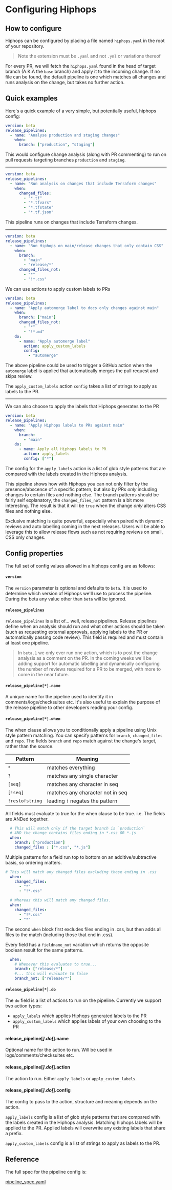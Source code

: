 # Configuring Hiphops

## How to configure

Hiphops can be configured by placing a file named `hiphops.yaml` in the root of your repository.

> Note the extension must be `.yaml` and not `.yml` or variations thereof

For every PR, we will fetch the `hiphops.yaml` found in the head of target branch (A.K.A the `base` branch) and apply it to the incoming change.
If no file can be found, the default pipeline is one which matches all changes and runs analysis on the change, but takes no further action.

## Quick examples

Here's a quick example of a very simple, but potentially useful, hiphops config:

```yaml
version: beta
release_pipelines:
  - name: "Analyse production and staging changes"
    when:
      branch: ["production", "staging"]
```

This would configure change analysis (along with PR commenting) to run on pull requests targeting branches `production` and `staging`.

---

```yaml
version: beta
release_pipelines:
  - name: "Run analysis on changes that include Terraform changes"
    when:
      changed_files:
        - "*.tf"
        - "*.tfvars"
        - "*.tfstate"
        - "*.tf.json"
```

This pipeline runs on changes that include Terraform changes.

---

```yaml
version: beta
release_pipelines:
  - name: "Run Hiphops on main/release changes that only contain CSS"
    when:
      branch:
        - "main"
        - "release/*"
      changed_files_not:
        - "*"
        - "!*.css"
```

We can use actions to apply custom labels to PRs

```yaml
version: beta
release_pipelines:
  - name: "Apply automerge label to docs only changes against main"
    when:
      branch: ["main"]
      changed_files_not:
        - "*"
        - "!*.md"
    do:
      - name: "Apply automerge label"
        action: apply_custom_labels
        config:
          - "automerge"
```

The above pipeline could be used to trigger a GitHub action when the `automerge` label is applied that automatically merges the pull request and skips review.

The `apply_custom_labels` action `config` takes a list of strings to apply as labels to the PR.

---

We can also choose to apply the labels that Hiphops generates to the PR

```yaml
version: beta
release_pipelines:
  - name: "Apply Hiphops labels to PRs against main"
    when:
      branch:
        - "main"
    do:
      - name: Apply all Hiphops labels to PR
        action: apply_labels
        config: ["*"]
```

The config for the `apply_labels` action is a list of glob style patterns that are compared with the labels created in the Hiphops analysis.


This pipeline shows how with Hiphops you can not only filter by the presence/abscence of a specific pattern, but also by PRs *only* including changes to certain files and nothing else.
The branch patterns should be fairly self explanatory, the `changed_files_not` pattern is a bit more interesting. The result is that it will be `true` when the change *only* alters CSS files and nothing else.

Exclusive matching is quite powerful, especially when paired with dynamic reviews and auto labelling coming in the next releases.
Users will be able to leverage this to allow release flows such as not requiring reviews on small, CSS only changes.


## Config properties

The full set of config values allowed in a hiphops config are as follows:

#### `version`

The `version` parameter is optional and defaults to `beta`. It is used to determine which version of Hiphops we'll use to process the pipeline. During the beta any value other than `beta` will be ignored.


#### `release_pipelines`

`release_pipelines` is a list of... well, release pipelines. Release pipelines define when an analysis should run and what other actions should be taken (such as requesting external approvals, applying labels to the PR or automatically passing code review). This field is required and must contain at least one pipeline.

> In `beta.1` we only ever run one action, which is to post the change analysis as a comment on the PR. In the coming weeks we'll be adding support for automatic labelling and dynamically configuring the number of reviews required for a PR to be merged, with more to come in the near future.

#### `release_pipeline[*].name`

A unique name for the pipeline used to identify it in comments/logs/checksuites etc. It's also useful to explain the purpose of the release pipeline to other developers reading your config.

#### `release_pipeline[*].when`

The when clause allows you to conditionally apply a pipeline using Unix style pattern matching. You can specify patterns for `branch`, `changed_files` and `repo`. The fields `branch` and `repo` match against the change's target, rather than the source.


|Pattern|Meaning|
|-------|-------|
|`*`|matches everything|
|`?`|matches any single character|
|`[seq]`|matches any character in seq|
|`[!seq]`|matches any character not in seq|
|`!restofstring`|leading `!` negates the pattern|


All fields must evaluate to true for the when clause to be true. i.e. The fields are ANDed together.
```yaml
  # This will match only if the target branch is `production` 
  # AND the change contains files ending in *.css OR *.js
  when:
    branch: ["production"]
    changed_files : ["*.css", "*.js"]
```

Multiple patterns for a field run top to bottom on an additive/subtractive basis, so ordering matters.
```yaml
# This will match any changed files excluding those ending in .css
  when:
    changed_files:
      - "*"
      - "!*.css"

  # Whereas this will match any changed files.
  when:
    changed_files:
      - "!*.css"
      - "*"
```

The second `when` block first excludes files ending in .css, but then adds all files to the match (including those that end in .css).

Every field has a `fieldname_not` variation which returns the opposite boolean result for the same patterns.
```yaml
  when:
    # Whenever this evaluates to true...
    branch: ["release/*"]
    #... this will evaluate to false
    branch_not: ["release/*"]
```

#### `release_pipeline[*].do`

The `do` field is a list of actions to run on the pipeline.
Currently we support two action types:
- `apply_labels` which applies Hiphops generated labels to the PR
- `apply_custom_labels` which applies labels of your own choosing to the PR

#### release_pipeline[*].do[*].name

Optional name for the action to run. Will be used in logs/comments/checksuites etc.

#### release_pipeline[*].do[*].action

The action to run. Either `apply_labels` or `apply_custom_labels`.

#### release_pipeline[*].do[*].config

The config to pass to the action, structure and meaning depends on the action.

`apply_labels` config is a list of glob style patterns that are compared with the labels created in the Hiphops analysis. Matching hiphops labels will be applied to the PR. Applied labels will overwrite any existing labels that share a prefix.

`apply_custom_labels` config is a list of strings to apply as labels to the PR.

## Reference

The full spec for the pipeline config is:

[pipeline_spec.yaml](_snippets/pipeline_spec.yaml ':include :type=code')
